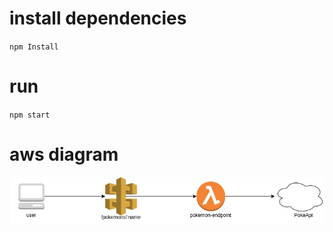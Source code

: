 # install dependencies
`npm Install`

# run
`npm start`

# aws diagram
![AWS Diagram](diagrams/aws.jpg?raw=true "AWS Diagram")